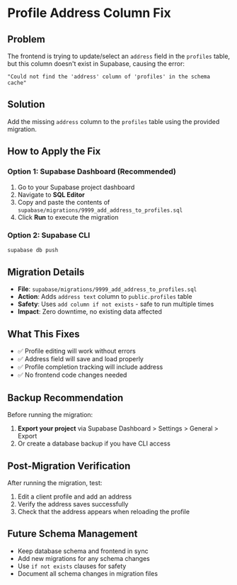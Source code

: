 # Profile Address Column Fix

## Problem
The frontend is trying to update/select an `address` field in the `profiles` table, but this column doesn't exist in Supabase, causing the error:
```
"Could not find the 'address' column of 'profiles' in the schema cache"
```

## Solution
Add the missing `address` column to the `profiles` table using the provided migration.

## How to Apply the Fix

### Option 1: Supabase Dashboard (Recommended)
1. Go to your Supabase project dashboard
2. Navigate to **SQL Editor**
3. Copy and paste the contents of `supabase/migrations/9999_add_address_to_profiles.sql`
4. Click **Run** to execute the migration

### Option 2: Supabase CLI
```bash
supabase db push
```

## Migration Details
- **File**: `supabase/migrations/9999_add_address_to_profiles.sql`
- **Action**: Adds `address text` column to `public.profiles` table
- **Safety**: Uses `add column if not exists` - safe to run multiple times
- **Impact**: Zero downtime, no existing data affected

## What This Fixes
- ✅ Profile editing will work without errors
- ✅ Address field will save and load properly
- ✅ Profile completion tracking will include address
- ✅ No frontend code changes needed

## Backup Recommendation
Before running the migration:
1. **Export your project** via Supabase Dashboard > Settings > General > Export
2. Or create a database backup if you have CLI access

## Post-Migration Verification
After running the migration, test:
1. Edit a client profile and add an address
2. Verify the address saves successfully
3. Check that the address appears when reloading the profile

## Future Schema Management
- Keep database schema and frontend in sync
- Add new migrations for any schema changes
- Use `if not exists` clauses for safety
- Document all schema changes in migration files